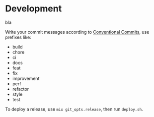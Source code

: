 # Development

bla

Write your commit messages according to [Conventional Commits](https://www.conventionalcommits.org), use prefixes like:

* build
* chore
* ci
* docs
* feat
* fix
* improvement
* perf
* refactor
* style
* test

To deploy a release, use `mix git_opts.release`, then run `deploy.sh`.